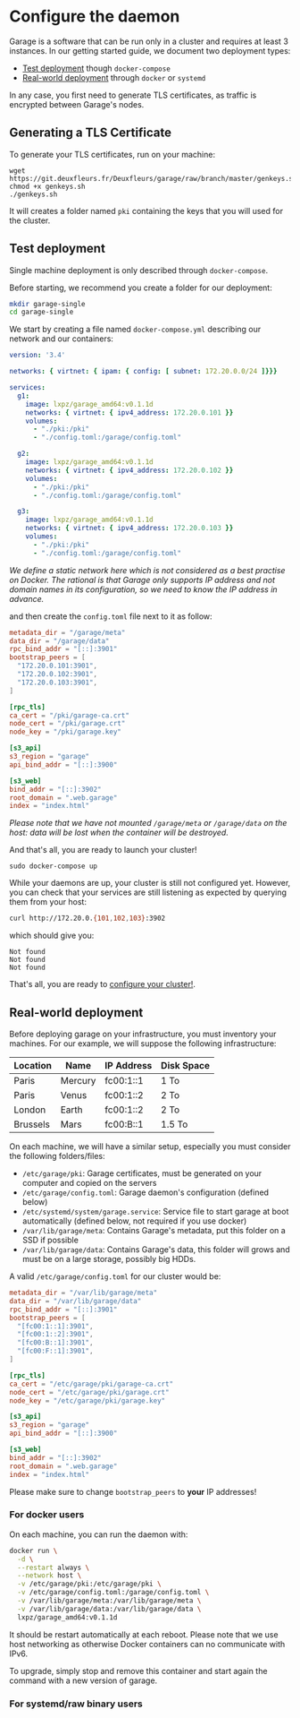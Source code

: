 # Configure the daemon

Garage is a software that can be run only in a cluster and requires at least 3 instances.
In our getting started guide, we document two deployment types:
  - [Test deployment](#test-deployment) though `docker-compose`
  - [Real-world deployment](#real-world-deployment) through `docker` or `systemd`

In any case, you first need to generate TLS certificates, as traffic is encrypted between Garage's nodes.

## Generating a TLS Certificate

To generate your TLS certificates, run on your machine:

```
wget https://git.deuxfleurs.fr/Deuxfleurs/garage/raw/branch/master/genkeys.sh
chmod +x genkeys.sh
./genkeys.sh
```

It will creates a folder named `pki` containing the keys that you will used for the cluster.

## Test deployment

Single machine deployment is only described through `docker-compose`.

Before starting, we recommend you create a folder for our deployment:

```bash
mkdir garage-single
cd garage-single
```

We start by creating a file named `docker-compose.yml` describing our network and our containers:

```yml
version: '3.4'

networks: { virtnet: { ipam: { config: [ subnet: 172.20.0.0/24 ]}}}

services:
  g1:
    image: lxpz/garage_amd64:v0.1.1d
    networks: { virtnet: { ipv4_address: 172.20.0.101 }}
    volumes:
      - "./pki:/pki"
      - "./config.toml:/garage/config.toml"

  g2:
    image: lxpz/garage_amd64:v0.1.1d
    networks: { virtnet: { ipv4_address: 172.20.0.102 }}
    volumes:
      - "./pki:/pki"
      - "./config.toml:/garage/config.toml"

  g3:
    image: lxpz/garage_amd64:v0.1.1d
    networks: { virtnet: { ipv4_address: 172.20.0.103 }}
    volumes:
      - "./pki:/pki"
      - "./config.toml:/garage/config.toml"
```

*We define a static network here which is not considered as a best practise on Docker.
The rational is that Garage only supports IP address and not domain names in its configuration, so we need to know the IP address in advance.*

and then create the `config.toml` file next to it as follow:

```toml
metadata_dir = "/garage/meta"
data_dir = "/garage/data"
rpc_bind_addr = "[::]:3901"
bootstrap_peers = [
  "172.20.0.101:3901",
  "172.20.0.102:3901",
  "172.20.0.103:3901",
]

[rpc_tls]
ca_cert = "/pki/garage-ca.crt"
node_cert = "/pki/garage.crt"
node_key = "/pki/garage.key"

[s3_api]
s3_region = "garage"
api_bind_addr = "[::]:3900"

[s3_web]
bind_addr = "[::]:3902"
root_domain = ".web.garage"
index = "index.html"
```

*Please note that we have not mounted `/garage/meta` or `/garage/data` on the host: data will be lost when the container will be destroyed.*

And that's all, you are ready to launch your cluster!

```
sudo docker-compose up
```

While your daemons are up, your cluster is still not configured yet.
However, you can check that your services are still listening as expected by querying them from your host:

```bash
curl http://172.20.0.{101,102,103}:3902
```

which should give you:

```
Not found
Not found
Not found
```

That's all, you are ready to [configure your cluster!](./cluster.md).

## Real-world deployment

Before deploying garage on your infrastructure, you must inventory your machines.
For our example, we will suppose the following infrastructure:

| Location | Name    | IP Address | Disk Space |
|----------|---------|------------|------------|
| Paris    | Mercury | fc00:1::1  | 1 To       |
| Paris    | Venus   | fc00:1::2  | 2 To       |
| London   | Earth   | fc00:1::2  | 2 To       |
| Brussels | Mars    | fc00:B::1  | 1.5 To     |

On each machine, we will have a similar setup, especially you must consider the following folders/files:
  - `/etc/garage/pki`: Garage certificates, must be generated on your computer and copied on the servers
  - `/etc/garage/config.toml`: Garage daemon's configuration (defined below)
  - `/etc/systemd/system/garage.service`: Service file to start garage at boot automatically (defined below, not required if you use docker)
  - `/var/lib/garage/meta`: Contains Garage's metadata, put this folder on a SSD if possible
  - `/var/lib/garage/data`: Contains Garage's data, this folder will grows and must be on a large storage, possibly big HDDs.

A valid `/etc/garage/config.toml` for our cluster would be:

```toml
metadata_dir = "/var/lib/garage/meta"
data_dir = "/var/lib/garage/data"
rpc_bind_addr = "[::]:3901"
bootstrap_peers = [
  "[fc00:1::1]:3901",
  "[fc00:1::2]:3901",
  "[fc00:B::1]:3901",
  "[fc00:F::1]:3901",
]

[rpc_tls]
ca_cert = "/etc/garage/pki/garage-ca.crt"
node_cert = "/etc/garage/pki/garage.crt"
node_key = "/etc/garage/pki/garage.key"

[s3_api]
s3_region = "garage"
api_bind_addr = "[::]:3900"

[s3_web]
bind_addr = "[::]:3902"
root_domain = ".web.garage"
index = "index.html"
```

Please make sure to change `bootstrap_peers` to **your** IP addresses!

### For docker users

On each machine, you can run the daemon with:

```bash
docker run \
  -d \
  --restart always \
  --network host \
  -v /etc/garage/pki:/etc/garage/pki \
  -v /etc/garage/config.toml:/garage/config.toml \
  -v /var/lib/garage/meta:/var/lib/garage/meta \
  -v /var/lib/garage/data:/var/lib/garage/data \
  lxpz/garage_amd64:v0.1.1d
```

It should be restart automatically at each reboot.
Please note that we use host networking as otherwise Docker containers can no communicate with IPv6.

To upgrade, simply stop and remove this container and start again the command with a new version of garage.

### For systemd/raw binary users
